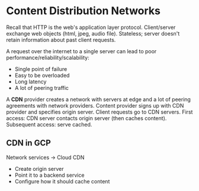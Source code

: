 # Content Distribution Networks

Recall that HTTP is the web's application layer protocol. Client/server exchange web objects (html, jpeg, audio file). Stateless; server doesn't retain information about past client requests.

A request over the internet to a single server can lead to poor performance/reliability/scalability:

- Single point of failure
- Easy to be overloaded
- Long latency
- A lot of peering traffic

A **CDN** provider creates a network with servers at edge and a lot of peering agreements with network providers. Content provider signs up with CDN provider and specifies origin server. Client requests go to CDN servers. First access: CDN server contacts origin server (then caches content). Subsequent access: serve cached.

## CDN in GCP

Network services -> Cloud CDN

- Create origin server
- Point it to a backend service
- Configure how it should cache content